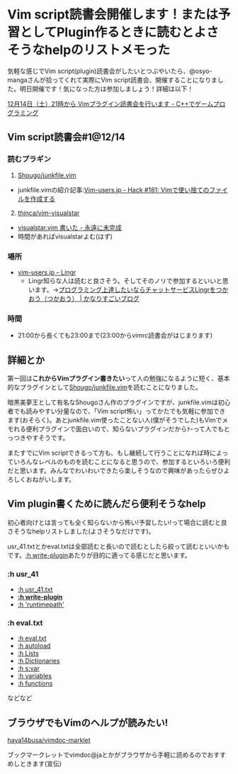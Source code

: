 Vim script読書会開催します！または予習としてPlugin作るときに読むとよさそうなhelpのリストメモった
=====

気軽な感じでVim script(plugin)読書会がしたいとつぶやいたら、@osyo-mangaさんが拾ってくれて実際にVim script読書会、開催することになりました。明日開催です！気になった方は参加しましょう！詳細は以下！

[12月14日（土）21時から Vimプラグイン読書会を行います - C++でゲームプログラミング](http://d.hatena.ne.jp/osyo-manga/20131208/1386432636)

Vim script読書会#1@12/14
-----
### 読むプラギン
1. [Shougo/junkfile.vim](https://github.com/Shougo/junkfile.vim)
  - junkfile.vimの紹介記事:[Vim-users.jp - Hack #181: Vimで使い捨てのファイルを作成する](http://vim-users.jp/2010/11/hack181/)
2. [thinca/vim-visualstar](https://github.com/thinca/vim-visualstar)
  - [visualstar.vim 書いた - 永遠に未完成](http://d.hatena.ne.jp/thinca/20091125/1259075486)
  - 時間があればvisualstarよむ(はず)

### 場所
- [vim-users.jp – Lingr](http://lingr.com/room/vim)
  - Lingr知らな人は読むと良さそう。そしてそのノリで参加するといいと思います。->[プログラミング上達したいならチャットサービスLingrをつかおう（つかおう） | かなりすごいブログ](http://blog.supermomonga.com/articles/neta/lingr.html)

### 時間
- 21:00から長くても23:00まで(23:00からvimrc読書会がはじまります)


詳細とか
-----
第一回は**これからVimプラグイン書きたい**って人の勉強になるように短く、基本的なプラグインとして[Shougo/junkfile.vim](https://github.com/Shougo/junkfile.vim)を読むことになりました。

暗黒美夢王として有名なShougoさん作のプラグインですが、junkfile.vimは初心者でも読みやすい分量なので、「Vim script怖い」ってかたでも気軽に参加できます(おそらく)。あとjunkfile.vim使ったことない人(僕がそうでした)もVimでメモれる便利プラグインで面白いので、知らないプラグインだからﾅｰって人でもとっつきやすそうです。

またすでにVim scriptできるって方も、もし継続して行うことになれば時によっていろんなレベルのものを読むことになると思うので、参加するといろいろ便利だと思います。みんなでわいわいできたら楽しそうなので興味があったらぜひよろしくおねがいします。


Vim plugin書くために読んだら便利そうなhelp
-----

初心者向けとは言っても全く知らないから怖い!予習したい!って場合に読むと良さそうなhelpリストしました(よさそうなだけです)。

usr_41.txtとかeval.txtは全部読むと長いので読むとしたら絞って読むといいかもです。[:h write-plugin](http://vim-jp.org/vimdoc-ja/usr_41.html#write-plugin)あたりが目的に適ってる感じだと思います。

### :h usr_41
- [:h usr_41.txt](http://vim-jp.org/vimdoc-ja/usr_41.html#usr_41.txt)
- **[:h write-plugin](http://vim-jp.org/vimdoc-ja/usr_41.html#write-plugin)**
- [:h 'runtimepath'](http://vim-jp.org/vimdoc-ja/options.html#%27runtimepath%27)

### :h eval.txt
- [:h eval.txt](http://vim-jp.org/vimdoc-ja/eval.html#eval.txt)
- [:h autoload](http://vim-jp.org/vimdoc-ja/eval.html#autoload)
- [:h Lists](http://vim-jp.org/vimdoc-ja/eval.html#Lists)
- [:h Dictionaries](http://vim-jp.org/vimdoc-ja/eval.html#Dictionaries)
- [:h s:var](http://vim-jp.org/vimdoc-ja/eval.html#s%3Avar)
- [:h variables](http://vim-jp.org/vimdoc-ja/eval.html#variables)
- [:h functions](http://vim-jp.org/vimdoc-ja/eval.html#functions)

などなど

ブラウザでもVimのヘルプが読みたい!
-----
[haya14busa/vimdoc-marklet](https://github.com/haya14busa/vimdoc-marklet)

ブックマークレットでvimdoc@jaとかがブラウザから手軽に読めるのでおすすめしときます(宣伝)

